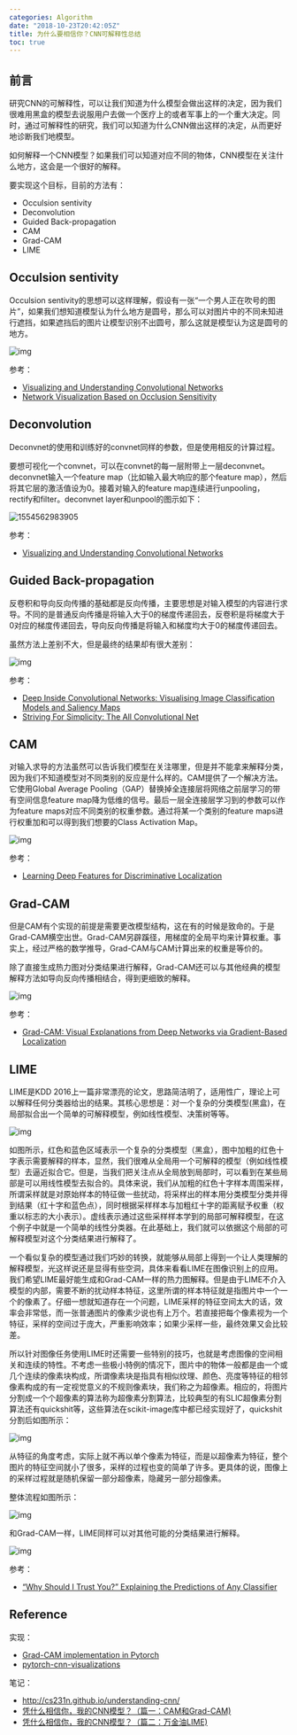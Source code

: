 ```yaml
---
categories: Algorithm
date: "2018-10-23T20:42:05Z"
title: 为什么要相信你？CNN可解释性总结
toc: true
---
```


## 前言

研究CNN的可解释性，可以让我们知道为什么模型会做出这样的决定，因为我们很难用黑盒的模型去说服用户去做一个医疗上的或者军事上的一个重大决定。同时，通过可解释性的研究，我们可以知道为什么CNN做出这样的决定，从而更好地诊断我们地模型。

如何解释一个CNN模型？如果我们可以知道对应不同的物体，CNN模型在关注什么地方，这会是一个很好的解释。

要实现这个目标，目前的方法有：

* Occulsion sentivity
* Deconvolution
* Guided Back-propagation
* CAM
* Grad-CAM
* LIME

## Occulsion sentivity

Occulsion sentivity的思想可以这样理解，假设有一张“一个男人正在吹号的图片”，如果我们想知道模型认为什么地方是圆号，那么可以对图片中的不同未知进行遮挡，如果遮挡后的图片让模型识别不出圆号，那么这就是模型认为这是圆号的地方。

![img](https://blogs.mathworks.com/deep-learning/files/2017/12/occlusion_sensitivity_resnet_04.png)

参考：

* [Visualizing and Understanding Convolutional Networks](https://arxiv.org/pdf/1311.2901.pdf)
* [Network Visualization Based on Occlusion Sensitivity](https://blogs.mathworks.com/deep-learning/2017/12/15/network-visualization-based-on-occlusion-sensitivity/)

## Deconvolution

Deconvnet的使用和训练好的convnet同样的参数，但是使用相反的计算过程。

要想可视化一个convnet，可以在convnet的每一层附带上一层deconvnet。deconvnet输入一个feature map（比如输入最大响应的那个feature map），然后将其它层的激活值设为0。接着对输入的feature map连续进行unpooling，rectify和filter。deconvnet layer和unpool的图示如下：

![1554562983905](G:\WangXin93.github.io\assets\2018-10-23-cnn-visualization\deconvnet.png)

参考：

- [Visualizing and Understanding Convolutional Networks](https://arxiv.org/pdf/1311.2901.pdf)

## Guided Back-propagation

反卷积和导向反向传播的基础都是反向传播，主要思想是对输入模型的内容进行求导。不同的是普通反向传播是将输入大于0的梯度传递回去，反卷积是将梯度大于0对应的梯度传递回去，导向反向传播是将输入和梯度均大于0的梯度传递回去。

虽然方法上差别不大，但是最终的结果却有很大差别：

![img](https://upload-images.jianshu.io/upload_images/415974-fb540b47870df312.png?imageMogr2/auto-orient/strip%7CimageView2/2/w/306/format/webp)

参考：

* [Deep Inside Convolutional Networks: Visualising Image Classification Models and Saliency Maps](https://arxiv.org/pdf/1312.6034.pdf)
* [Striving For Simplicity: The All Convolutional Net](https://arxiv.org/pdf/1412.6806.pdf)

## CAM

对输入求导的方法虽然可以告诉我们模型在关注哪里，但是并不能拿来解释分类，因为我们不知道模型对不同类别的反应是什么样的。CAM提供了一个解决方法。它使用Global Average Pooling（GAP）替换掉全连接层将网络之前层学习的带有空间信息feature map降为低维的信号。最后一层全连接层学习到的参数可以作为feature maps对应不同类别的权重参数。通过将某一个类别的feature maps进行权重加和可以得到我们想要的Class Activation Map。

![img](https://upload-images.jianshu.io/upload_images/415974-3f622c0e242d2bf0.png?imageMogr2/auto-orient/strip%7CimageView2/2/w/1000/format/webp)

参考：

* [Learning Deep Features for Discriminative Localization](https://www.cv-foundation.org/openaccess/content_cvpr_2016/papers/Zhou_Learning_Deep_Features_CVPR_2016_paper.pdf)

## Grad-CAM

但是CAM有个实现的前提是需要更改模型结构，这在有的时候是致命的。于是Grad-CAM横空出世。Grad-CAM另辟蹊径，用梯度的全局平均来计算权重。事实上，经过严格的数学推导，Grad-CAM与CAM计算出来的权重是等价的。

除了直接生成热力图对分类结果进行解释，Grad-CAM还可以与其他经典的模型解释方法如导向反向传播相结合，得到更细致的解释。

![img](https://upload-images.jianshu.io/upload_images/415974-0147c44dcfb8cc1c.jpg?imageMogr2/auto-orient/strip%7CimageView2/2/w/1000/format/webp)

参考：

* [Grad-CAM: Visual Explanations from Deep Networks via Gradient-Based Localization](http://openaccess.thecvf.com/content_ICCV_2017/papers/Selvaraju_Grad-CAM_Visual_Explanations_ICCV_2017_paper.pdf)


## LIME
LIME是KDD 2016上一篇非常漂亮的论文，思路简洁明了，适用性广，理论上可以解释任何分类器给出的结果。其核心思想是：对一个复杂的分类模型(黑盒)，在局部拟合出一个简单的可解释模型，例如线性模型、决策树等等。

![img](http://lc-cf2bfs1v.cn-n1.lcfile.com/f4682022fc64aa470120.png)

如图所示，红色和蓝色区域表示一个复杂的分类模型（黑盒），图中加粗的红色十字表示需要解释的样本，显然，我们很难从全局用一个可解释的模型（例如线性模型）去逼近拟合它。但是，当我们把关注点从全局放到局部时，可以看到在某些局部是可以用线性模型去拟合的。具体来说，我们从加粗的红色十字样本周围采样，所谓采样就是对原始样本的特征做一些扰动，将采样出的样本用分类模型分类并得到结果（红十字和蓝色点），同时根据采样样本与加粗红十字的距离赋予权重（权重以标志的大小表示）。虚线表示通过这些采样样本学到的局部可解释模型，在这个例子中就是一个简单的线性分类器。在此基础上，我们就可以依据这个局部的可解释模型对这个分类结果进行解释了。

一个看似复杂的模型通过我们巧妙的转换，就能够从局部上得到一个让人类理解的解释模型，光这样说还是显得有些空洞，具体来看看LIME在图像识别上的应用。我们希望LIME最好能生成和Grad-CAM一样的热力图解释。但是由于LIME不介入模型的内部，需要不断的扰动样本特征，这里所谓的样本特征就是指图片中一个一个的像素了。仔细一想就知道存在一个问题，LIME采样的特征空间太大的话，效率会非常低，而一张普通图片的像素少说也有上万个。若直接把每个像素视为一个特征，采样的空间过于庞大，严重影响效率；如果少采样一些，最终效果又会比较差。

所以针对图像任务使用LIME时还需要一些特别的技巧，也就是考虑图像的空间相关和连续的特性。不考虑一些极小特例的情况下，图片中的物体一般都是由一个或几个连续的像素块构成，所谓像素块是指具有相似纹理、颜色、亮度等特征的相邻像素构成的有一定视觉意义的不规则像素块，我们称之为超像素。相应的，将图片分割成一个个超像素的算法称为超像素分割算法，比较典型的有SLIC超像素分割算法还有quickshit等，这些算法在scikit-image库中都已经实现好了，quickshit分割后如图所示：

![img](http://lc-cf2bfs1v.cn-n1.lcfile.com/e343bec75b31b7bbcd33.png)

从特征的角度考虑，实际上就不再以单个像素为特征，而是以超像素为特征，整个图片的特征空间就小了很多，采样的过程也变的简单了许多。更具体的说，图像上的采样过程就是随机保留一部分超像素，隐藏另一部分超像素。

整体流程如图所示：

![img](http://lc-cf2bfs1v.cn-n1.lcfile.com/7f5f62a0ab431169c75d.png)

和Grad-CAM一样，LIME同样可以对其他可能的分类结果进行解释。

![img](http://lc-cf2bfs1v.cn-n1.lcfile.com/6bb64a832e2cce97dc39.png)

参考：

* [“Why Should I Trust You?” Explaining the Predictions of Any Classifier](https://arxiv.org/pdf/1602.04938.pdf)

## Reference

实现：
* [Grad-CAM implementation in Pytorch](https://github.com/jacobgil/pytorch-grad-cam)
* [pytorch-cnn-visualizations](https://github.com/utkuozbulak/pytorch-cnn-visualizations/blob/master/src/guided_backprop.py)

笔记：
* <http://cs231n.github.io/understanding-cnn/>
* [凭什么相信你，我的CNN模型？（篇一：CAM和Grad-CAM)](https://www.jianshu.com/p/1d7b5c4ecb93)
* [凭什么相信你，我的CNN模型？（篇二：万金油LIME)](http://bindog.github.io/blog/2018/02/11/model-explanation-2/)
